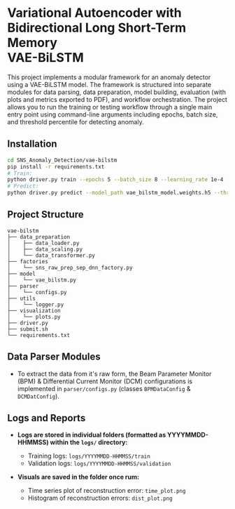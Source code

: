 # Variational Autoencoder with Bidirectional Long Short-Term Memory<br>VAE-BiLSTM

This project implements a modular framework for an anomaly detector using a VAE-BiLSTM model. The framework is structured into separate modules for data parsing, data preparation, model building, evaluation (with plots and metrics exported to PDF), and workflow orchestration. The project allows you to run the training or testing workflow through a single main entry point using command-line arguments including epochs, batch size, and threshold percentile for detecting anomaly.

## Installation

   ```bash
   cd SNS_Anomaly_Detection/vae-bilstm
   pip install -r requirements.txt
   # Train:
   python driver.py train --epochs 5 --batch_size 8 --learning_rate 1e-4 --latent_dim 32 --model_path vae_bilstm_model.weights.h5 --tensorboard_logdir logs/fit
   # Predict:
   python driver.py predict --model_path vae_bilstm_model.weights.h5 --threshold_percentile 90
   ```

## Project Structure

```
vae-bilstm
├── data_preparation
│    ├── data_loader.py
│    ├── data_scaling.py
│    └── data_transformer.py
├── factories
│    └── sns_raw_prep_sep_dnn_factory.py
├── model
│    └── vae_bilstm.py
├── parser
│    └── configs.py
├── utils
│    └── logger.py
├── visualization
│    └── plots.py
├── driver.py
├── submit.sh
└── requirements.txt
```

## Data Parser Modules

- To extract the data from it's raw form, the Beam Parameter Monitor (BPM) & Differential Current Monitor (DCM) configurations is implemented in `parser/configs.py` (classes  `BPMDataConfig` & `DCMDatConfig`).

## Logs and Reports 

- **Logs are stored in individual folders (formatted as YYYYMMDD-HHMMSS) within the `logs/` directory:**
  - Training logs: `logs/YYYYMMDD-HHMMSS/train`
  - Validation logs: `logs/YYYYMMDD-HHMMSS/validation`

- **Visuals are saved in the folder once rum:**
  - Time series plot of reconstruction error: `time_plot.png`
  - Histogram of reconstruction errors: `dist_plot.png`
